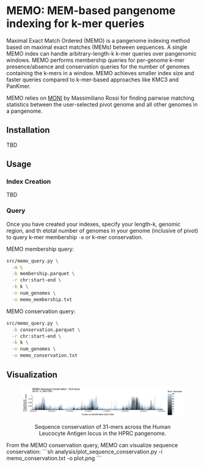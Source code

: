 # MEMO: MEM-based pangenome indexing for k-mer queries
Maximal Exact Match Ordered (MEMO) is a pangenome indexing method based on maximal exact matches (MEMs) between sequences. A single MEMO index can handle arbitrary-length-k k-mer queries over pangenomic windows. MEMO performs membership queries for per-genome k-mer presence/absence and conservation queries for the number of genomes containing the k-mers in a window. MEMO achieves smaller index size and faster queries compared to k-mer-based approaches like KMC3 and PanKmer.

MEMO relies on <a href="https://github.com/maxrossi91/moni">MONI</a> by Massimiliano Rossi for finding pairwise matching statistics between the user-selected pivot genome and all other genomes in a pangenome.


## Installation
TBD

## Usage

### Index Creation
TBD

### Query
Once you have created your indexes, specify your length-k, genomic region, and th etotal number of genomes in your genome (inclusive of pivot) to query k-mer membership `-m` or k-mer conservation.

MEMO membership query:
```sh
src/memo_query.py \
  -m \
  -b membership.parquet \
  -r chr:start-end \
  -k k \
  -n num_genomes \
  -o memo_membership.txt
```

MEMO conservation query:
```sh
src/memo_query.py \
  -b conservation.parquet \
  -r chr:start-end \
  -k k \
  -n num_genomes \
  -o memo_conservation.txt
```

## Visualization
<figure>
<img src="img/memo_hla_sequence_conservation.png" alt="hprc_hla_seq_conservation"/>
<figcaption> <p align="center">Sequence conservation of 31-mers across the Human Leucocyte Antigen locus in the HPRC pangenome.</p></figcaption>
</figure>
From the MEMO conservation query, MEMO can visualize sequence conservation:
```sh
analysis/plot_sequence_conservation.py -i memo_conservation.txt -o plot.png
```

